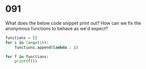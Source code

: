 [_metadata_:number]:-      "91"
[_metadata_:difficulty]:-  "Easy"
[_metadata_:asker]:-       "Dropbox"

# 091

What does the below code snippet print out? How can we fix the anonymous functions to behave as we'd expect?

```python
functions = []
for i in range(10):
    functions.append(lambda : i)

for f in functions:
    print(f())
```
